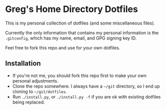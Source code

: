 # Greg's Home Directory Dotfiles

This is my personal collection of dotfiles (and some miscellaneous files).

Currently the only information that contains my personal information is the `.gitconfig`, which
has my name, email, and GPG signing key ID.

Feel free to fork this repo and use for your own dotfiles.

## Installation

- If you're not me, you should fork this repo first to make your own personal adjustments.
- Clone the repo somewhere. I always have a `~/git` directory, so I end up cloning to
  `~/git/dotfiles`.
- Run `./install.py`, or `./install.py -f` if you are ok with existing dotfiles being replaced.